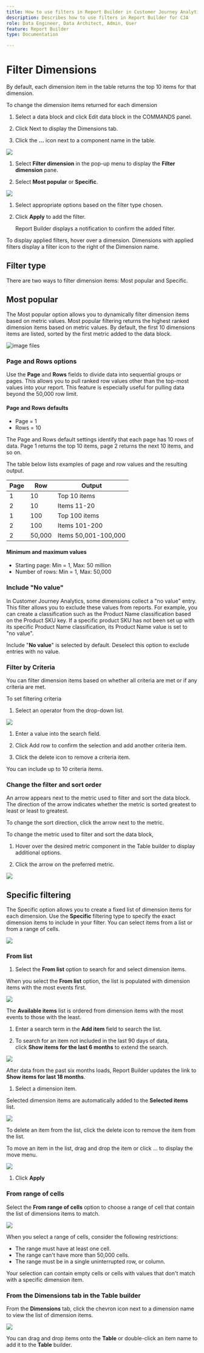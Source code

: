 ```yaml
---
title: How to use filters in Report Builder in Customer Journey Analytics
description: Describes how to use filters in Report Builder for CJA
role: Data Engineer, Data Architect, Admin, User
feature: Report Builder
type: Documentation

---
```


# Filter Dimensions

By default, each dimension item in the table returns the top 10 items for that dimension.

To change the dimension items returned for each dimension

1.  Select a data block and click Edit data block in the COMMANDS panel.

1.  Click Next to display the Dimensions tab.

1.  Click the **...** icon next to a component name in the table.

 ![](./assets/image27.png)

1.  Select **Filter dimension** in the pop-up menu to display the **Filter dimension** pane.

1.  Select **Most popular** or **Specific**.

 ![](./assets/image28.png)

1.  Select appropriate options based on the filter type chosen.

1.  Click **Apply** to add the filter.

    Report Builder displays a notification to confirm the added filter.

To display applied filters, hover over a dimension. Dimensions with applied filters display a filter icon to the right of the Dimension name.

## Filter type

There are two ways to filter dimension items: Most popular and Specific.

## Most popular

The Most popular option allows you to dynamically filter dimension items based on metric values. Most popular filtering returns the highest ranked dimension items based on metric values. By default, the first 10 dimensions items are listed, sorted by the first metric added to the data block.

 ![image files](./assets/image29.png)


### Page and Rows options

Use the **Page** and **Rows** fields to divide data into sequential groups or pages. This allows you to pull ranked row values other than the top-most values into your report. This feature is especially useful for pulling data beyond the 50,000 row limit.

#### Page and Rows defaults

- Page = 1
- Rows = 10

The Page and Rows default settings identify that each page has 10 rows of data. Page 1 returns the top 10 items, page 2 returns the next 10 items, and so on.

The table below lists examples of page and row values and the resulting output.

| Page | Row    | Output               |
|------|--------|----------------------|
| 1    | 10     | Top 10 items         |
| 2    | 10     | Items 11-20          |
| 1    | 100    | Top 100 items        |
| 2    | 100    | Items 101-200        |
| 2    | 50,000 | Items 50,001-100,000 |

#### Minimum and maximum values

- Starting page: Min = 1, Max: 50 million
- Number of rows: Min = 1, Max: 50,000

### Include "No value"

In Customer Journey Analytics, some dimensions collect a "no value" entry. This filter allows you to exclude these values from reports. For example, you can create a classification such as the Product Name classification based on the Product SKU key. If a specific product SKU has not been set up with its specific Product Name classification, its Product Name value is set to "no value".

Include "**No value**" is selected by default. Deselect this option to exclude entries with no value.

### Filter by Criteria

You can filter dimension items based on whether all criteria are met or if any criteria are met.

To set filtering criteria

1.  Select an operator from the drop-down list.

 ![](./assets/image31.png)

1.  Enter a value into the search field.

1.  Click Add row to confirm the selection and add another criteria item.

1.  Click the delete icon to remove a criteria item.

You can include up to 10 criteria items.

### Change the filter and sort order

An arrow appears next to the metric used to filter and sort the data block. The direction of the arrow indicates whether the metric is sorted greatest to least or least to greatest.

To change the sort direction, click the arrow next to the metric. 

To change the metric used to filter and sort the data block,

1. Hover over the desired metric component in the Table builder to display additional options.

2. Click the arrow on the preferred metric. 

 ![](./assets/image30.png)


## Specific filtering

The Specific option allows you to create a fixed list of dimension items for each dimension. Use the **Specific** filtering type to specify the exact dimension items to include in your filter. You can select items from a list or from a range of cells.

 ![](./assets/image32.png)

### From list

1.  Select the **From list** option to search for and select dimension items.

 When you select the **From list** option, the list is populated with dimension items with the most events first.

 ![](./assets/image33.png)

 The **Available items** list is ordered from dimension items with the most events to those with the least.

1.  Enter a search term in the **Add item** field to search the list.

1.  To search for an item not included in the last 90 days of data, click **Show items for the last 6 months** to extend the search.

 ![](./assets/image34.png)

 After data from the past six months loads, Report Builder updates the link to **Show items for last 18 months**.

1.  Select a dimension item.

 Selected dimension items are automatically added to the **Selected items** list.

 ![](./assets/image35.png)

 To delete an item from the list, click the delete icon to remove the item from the list.

 To move an item in the list, drag and drop the item or click ... to display the move menu.

 ![](./assets/image36.png)

1.  Click **Apply**

### From range of cells

Select the **From range of cells** option to choose a range of cell that contain the list of dimensions items to match.

 ![](./assets/image37.png)

When you select a range of cells, consider the following restrictions:

- The range must have at least one cell.
- The range can't have more than 50,000 cells.
- The range must be in a single uninterrupted row, or column.

Your selection can contain empty cells or cells with values that don't match with a specific dimension item.

### From the Dimensions tab in the Table builder

From the **Dimensions** tab, click the chevron icon next to a dimension name to view the list of dimension items.

 ![](./assets/dimensions_chevron.png)

You can drag and drop items onto the **Table** or double-click an item name to add it to the **Table** builder.
